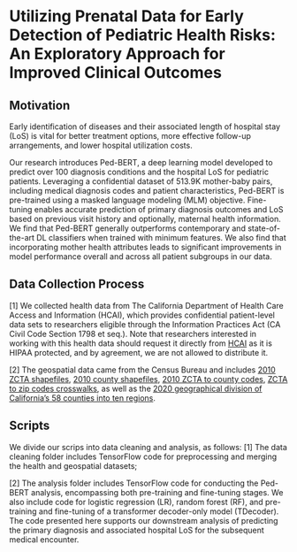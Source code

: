# Utilizing Prenatal Data for Early Detection of Pediatric Health Risks: An Exploratory Approach for Improved Clinical Outcomes

## Motivation
Early identification of diseases and their associated length of hospital stay (LoS) is vital for better treatment options, more effective follow-up arrangements, and lower hospital utilization costs. 

Our research introduces Ped-BERT, a deep learning model developed to predict over 100 diagnosis conditions and the hospital LoS for pediatric patients. Leveraging a confidential dataset of 513.9K mother-baby pairs, including medical diagnosis codes and patient characteristics, Ped-BERT is pre-trained using a masked language modeling (MLM) objective. Fine-tuning enables accurate prediction of primary diagnosis outcomes and LoS based on previous visit history and optionally, maternal health information. We find that Ped-BERT generally outperforms contemporary and state-of-the-art DL classifiers when trained with minimum features. We also find that incorporating mother health attributes leads to significant improvements in model performance overall and across all patient subgroups in our data. 

## Data Collection Process
[1] We collected health data from The California Department of Health Care Access and Information (HCAI), which provides confidential patient-level data sets to researchers eligible through the Information Practices Act (CA Civil Code Section 1798 et seq.). Note that researchers interested in working with this health data should request it directly from [HCAI](https://hcai.ca.gov/data-and-reports/research-data-request-information/) as it is HIPAA protected, and by agreement, we are not allowed to distribute it. 

[2] The geospatial data came from the Census Bureau and includes [2010 ZCTA shapefiles](https://www.census.gov/cgi-bin/geo/shapefiles/index.php?year=2010&layergroup=ZIP+Code+Tabulation+Areas_), [2010 county shapefiles](https://www.census.gov/cgi-bin/geo/shapefiles/index.php?year=2010&layergroup=Counties+%28and+equivalent%29), [2010 ZCTA to county codes](https://www.census.gov/programs-surveys/geography/technical-documentation/records-layout/2010-zcta-record-layout.html), [ZCTA to zip codes crosswalks](https://github.com/censusreporter/acs-aggregate/blob/master/crosswalks/zip_to_zcta/ZIP_ZCTA_README.md), as well as the [2020 geographical division of California’s 58 counties into ten regions](https://census.ca.gov/regions/). 

## Scripts
We divide our scrips into data cleaning and analysis, as follows: 
[1] The data cleaning folder includes TensorFlow code for preprocessing and merging the health and geospatial datasets;

[2] The analysis folder includes TensorFlow code for conducting the Ped-BERT analysis, encompassing both pre-training and fine-tuning stages. We also include code for logistic regression (LR), random forest (RF), and pre-training and fine-tuning of a transformer decoder-only model (TDecoder). The code presented here supports our downstream analysis of predicting the primary diagnosis and associated hospital LoS for the subsequent medical encounter.

